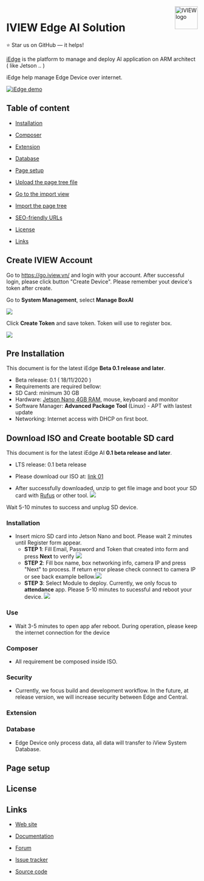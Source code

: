 





<a href="https://iview.vn/">
    <img src="https://i.imgur.com/EORKMiE.jpg" alt="IVIEW logo" title="IVIEW Edge AI Solution" align="right" height="60" />
</a>

IVIEW Edge AI Solution
======================


:star: Star us on GitHub — it helps!

[iEdge](https://iview.vn) is the platform to manage and deploy AI application on ARM architect ( like Jetson .. )

iEdge help manage Edge Device over internet.

[![iEdge demo](https://i.imgur.com/9N95HR0.png)](https://go.iview.vn/)
  

## Table of content

  

-  [Installation](#installation)


-  [Composer](#composer)

-  [Extension](#extension)

-  [Database](#database)

-  [Page setup](#page-setup)

-  [Upload the page tree file](#upload-the-page-tree-file)

-  [Go to the import view](#go-to-the-import-view)

-  [Import the page tree](#import-the-page-tree)

-  [SEO-friendly URLs](#seo-friendly-urls)

-  [License](#license)

-  [Links](#links)

  
## Create IVIEW Account

Go to https://go.iview.vn/ and login with your account.
After successful login, please click button "Create Device".  Please remember yout device's token after create.

Go to **System Management**, select **Manage BoxAI**

![](https://i.imgur.com/X3X3s6c.png)

Click **Create Token** and save token. Token will use  to register box.

![](https://i.imgur.com/1jigDUy.png)

## Pre Installation

This document is for the latest iEdge **Beta 0.1 release and later**.
- Beta release: 0.1 ( 18/11/2020 )
- Requirements are required bellow:
- SD Card: minimum 30 GB 
- Hardware: [Jetson Nano 4GB RAM](https://developer.nvidia.com/embedded/jetson-nano-developer-kit), mouse, keyboard and monitor
- Software Manager: **Advanced Package Tool** (Linux) - APT with lastest update
- Networking: Internet access with DHCP on first boot.


## Download ISO and Create bootable SD card

 
This document is for the latest iEdge AI **0.1 beta release and later**.
  - LTS release: 0.1 beta release

- Please download our ISO at: [link 01](https://iedge.s3-ap-southeast-1.amazonaws.com/jetson_nano_edge_ai.zip)
- After successfully downloaded, unzip to get file image and boot your SD card with [Rufus](https://rufus.ie/) or other tool.
![](https://i.imgur.com/TOy3OT1.png)

Wait 5-10 minutes to success and unplug SD device.
  
### Installation

- Insert micro SD card into Jetson Nano and boot. Please wait 2 minutes until Register form appear.
	- **STEP 1**: Fill Email, Password and Token that created into form and press **Next** to verify
![](https://i.imgur.com/dM5Uv2q.png)
	- **STEP 2**: Fill box name, box networking info, camera IP and press "Next" to process. If return error please check connect to camera IP or see back example bellow.![](https://i.imgur.com/UxZA4Dv.png)
	- **STEP 3**: Select Module to deploy. Currently, we only focus to **attendance** app. Please 5-10 minutes to sucessful and reboot your device. ![](https://i.imgur.com/4hHwoe7.png)
  


### Use

- Wait 3-5 minutes to open app afer reboot. During operation, please keep the internet connection for the device



### Composer
- All requirement be composed inside ISO.


### Security

 - Currently, we focus build and development workflow. In the future, at release version, we will increase security between Edge and Central.

  

### Extension



### Database

- Edge Device only process data, all data will transfer to iView System Database. 

## Page setup



  

## License

  

## Links

  

*  [Web site]()

*  [Documentation]()

*  [Forum](/)

*  [Issue tracker]()

*  [Source code]()
